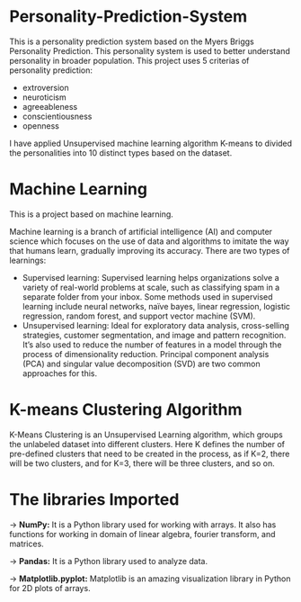 # Personality-Prediction-System
This is a personality prediction system based on the Myers Briggs Personality Prediction. This personality system is used to better understand personality in broader population.
This project uses 5 criterias of personality prediction:
  * extroversion
  * neuroticism
  * agreeableness
  * conscientiousness
  * openness

I have applied Unsupervised machine learning algorithm K-means to divided the personalities into 10 distinct types based on the dataset.

# Machine Learning
This is a project based on machine learning. 

Machine learning is a branch of artificial intelligence (AI) and computer science which focuses on the use of data and algorithms to imitate the way that humans learn, gradually improving its accuracy.
There are two types of learnings:
  * Supervised learning: Supervised learning helps organizations solve a variety of real-world problems at scale, such as classifying spam in a separate folder from your inbox. Some methods used in supervised learning include neural networks, naïve bayes, linear regression, logistic regression, random forest, and support vector machine (SVM).
  * Unsupervised learning: Ideal for exploratory data analysis, cross-selling strategies, customer segmentation, and image and pattern recognition. It’s also used to reduce the number of features in a model through the process of dimensionality reduction. Principal component analysis (PCA) and singular value decomposition (SVD) are two common approaches for this.

# K-means Clustering Algorithm
  K-Means Clustering is an Unsupervised Learning algorithm, which groups the unlabeled dataset into different clusters. Here K defines the number of pre-defined clusters that need to be created in the process, as if K=2, there will be two clusters, and for K=3, there will be three clusters, and so on.


# The libraries Imported
-> **NumPy:** It is a Python library used for working with arrays.
             It also has functions for working in domain of linear algebra, fourier transform, and matrices.
            
-> **Pandas:** It is a Python library used to analyze data.

-> **Matplotlib.pyplot:** Matplotlib is an amazing visualization library in Python for 2D plots of arrays.
